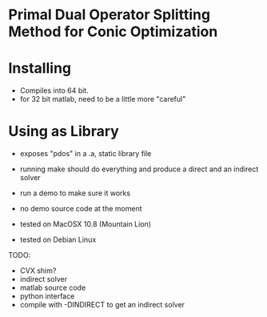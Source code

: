 Primal Dual Operator Splitting Method for Conic Optimization
============================================================

Installing
==========
* Compiles into 64 bit.
* for 32 bit matlab, need to be a little more "careful"

Using as Library
================
* exposes "pdos" in a .a, static library file



* running make should do everything and produce a direct and an indirect solver
* run a demo to make sure it works
* no demo source code at the moment

* tested on MacOSX 10.8 (Mountain Lion)
* tested on Debian Linux

TODO:
* CVX shim?
* indirect solver
* matlab source code
* python interface
* compile with -DINDIRECT to get an indirect solver
